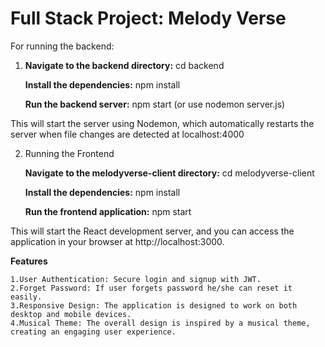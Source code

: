 # Full Stack Project: Melody Verse

For running the backend:

1. **Navigate to the backend directory:**
       cd backend
   
    **Install the dependencies:**
       npm install
   
    **Run the backend server:**
      npm start
      (or use nodemon server.js)

This will start the server using Nodemon, which automatically restarts the server when file changes are detected at localhost:4000

2. Running the Frontend

    **Navigate to the melodyverse-client directory:**
       cd melodyverse-client
     
     **Install the dependencies:**
       npm install

   **Run the frontend application:**
       npm start

This will start the React development server, and you can access the application in your browser at http://localhost:3000.

**Features**

    1.User Authentication: Secure login and signup with JWT.
    2.Forget Password: If user forgets password he/she can reset it easily.
    3.Responsive Design: The application is designed to work on both desktop and mobile devices.
    4.Musical Theme: The overall design is inspired by a musical theme, creating an engaging user experience.
